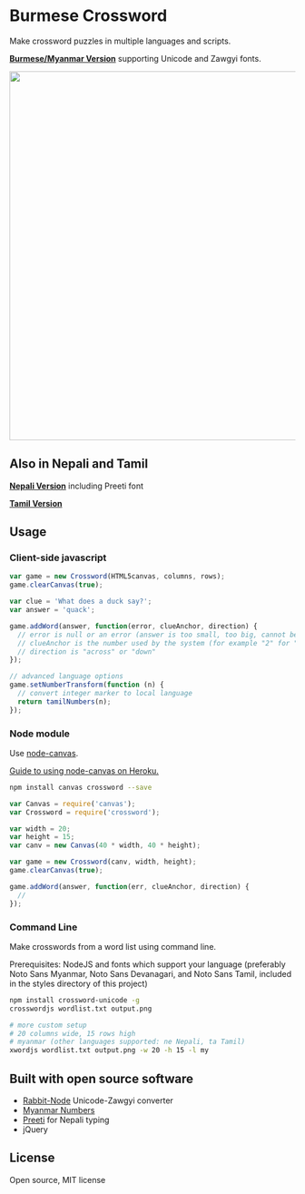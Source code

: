 # Burmese Crossword

Make crossword puzzles in multiple languages and scripts.

<strong><a href="http://mapmeld.github.io/crossword-unicode/">Burmese/Myanmar Version</a></strong> supporting Unicode and
Zawgyi fonts.

<img src="http://i.imgur.com/LCKxGpu.png" width="650"/>

## Also in Nepali and Tamil

<strong><a href="http://mapmeld.github.io/crossword-unicode/nepali.html">Nepali Version</a></strong> including Preeti font

<strong><a href="http://mapmeld.github.io/crossword-unicode/tamil.html">Tamil Version</a></strong>

## Usage

### Client-side javascript

```javascript
var game = new Crossword(HTML5canvas, columns, rows);
game.clearCanvas(true);

var clue = 'What does a duck say?';
var answer = 'quack';

game.addWord(answer, function(error, clueAnchor, direction) {
  // error is null or an error (answer is too small, too big, cannot be placed etc)
  // clueAnchor is the number used by the system (for example "2" for "2 across")
  // direction is "across" or "down"
});

// advanced language options
game.setNumberTransform(function (n) {
  // convert integer marker to local language
  return tamilNumbers(n);
});
```

### Node module

Use <a href="https://github.com/Automattic/node-canvas/">node-canvas</a>.

<a href="https://github.com/Automattic/node-canvas/wiki/Installation-on-Heroku">Guide to using node-canvas on Heroku.</a>

```bash
npm install canvas crossword --save
```

```javascript
var Canvas = require('canvas');
var Crossword = require('crossword');

var width = 20;
var height = 15;
var canv = new Canvas(40 * width, 40 * height);

var game = new Crossword(canv, width, height);
game.clearCanvas(true);

game.addWord(answer, function(err, clueAnchor, direction) {
  //
});
```

### Command Line

Make crosswords from a word list using command line.

Prerequisites: NodeJS and fonts which support your language (preferably Noto Sans Myanmar, Noto Sans Devanagari,
  and Noto Sans Tamil, included in the styles directory of this project)

```bash
npm install crossword-unicode -g
crosswordjs wordlist.txt output.png

# more custom setup
# 20 columns wide, 15 rows high
# myanmar (other languages supported: ne Nepali, ta Tamil)
xwordjs wordlist.txt output.png -w 20 -h 15 -l my
```

## Built with open source software

* <a href="https://github.com/Rabbit-Converter/Rabbit-Node">Rabbit-Node</a> Unicode-Zawgyi converter
* <a href="https://github.com/mapmeld/myanmar-numbers-js">Myanmar Numbers</a>
* <a href="https://github.com/mapmeld/preeti">Preeti</a> for Nepali typing
* jQuery

## License

Open source, MIT license

